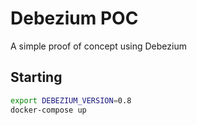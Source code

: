 # Debezium POC

A simple proof of concept using Debezium

## Starting

```bash
export DEBEZIUM_VERSION=0.8
docker-compose up
```
